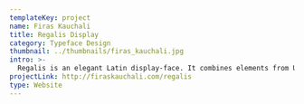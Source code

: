 ```yaml
---
templateKey: project
name: Firas Kauchali
title: Regalis Display
category: Typeface Design
thumbnail: ../thumbnails/firas_kauchali.jpg
intro: >-
  Regalis is an elegant Latin display-face. It combines elements from Uncial and Devanagari scripts to connote an Indian identity. It is a response to the aesthetically deficient and racially insensitive “ethnic type” commonly found on take-out containers.
projectLink: http://firaskauchali.com/regalis
type: Website
---
```

